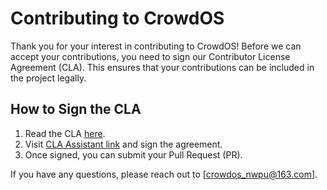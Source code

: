 # Contributing to CrowdOS

Thank you for your interest in contributing to CrowdOS! Before we can accept your contributions, you need to sign our Contributor License Agreement (CLA). This ensures that your contributions can be included in the project legally.

## How to Sign the CLA
1. Read the CLA [here](link_to_CLA.md).
2. Visit [CLA Assistant link](https://cla-assistant.io/your-repo) and sign the agreement.
3. Once signed, you can submit your Pull Request (PR).

If you have any questions, please reach out to [crowdos_nwpu@163.com].
